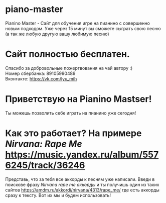 # piano-master
Pianino Master - Сайт для обучения игре на пианино с совершенно новым подходом. Уже через 15 минут вы сможете сыграть свою песню (а так же любую другую вашу любимую песню)

# Сайт полностью бесплатен. 
Спасибо за добровольные пожертвования на чай автору :)  
Номер сбербанка: 89105990489  
Вконтакте: https://vk.com/lyu_mih

# Приветствую на Pianino Mastser!
Ты можешь позволить себе играть на пианино уже сегодня!

# Как это работает? На примере *Nirvana: Rape Me* https://music.yandex.ru/album/5576245/track/36246
Представь, что за тебя все аккорды к песням уже написали. 
Введи в поискове фразу *Nirvana rape me аккорды* и ты получишь один из таких сайтов https://amdm.ru/akkordi/nirvana/4313/rape_me/ где есть аккорды сразу к тексту. 
Вот их мы и будем использовать!
